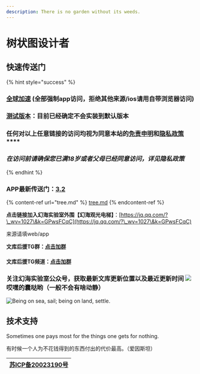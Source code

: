```yaml
---
description: There is no garden without its weeds.
---
```


# 树状图设计者

## 快速传送门

{% hint style="success" %}
### [**全球加速**](https://cdn.phantom-sea-limited.ltd) **(全部强制app访问，拒绝其他来源/ios请用自带浏览器访问)**

### [测试版本](https://cdn.dev.phantom-sea-limited.ltd)：目前**已经**确定不会实装到默认版本

### **任何对以上任意链接的访问均视为同意本站的**[**免责申明**](doc/mian-ze-tiao-li.md)**和**[**隐私政策**](doc/yin-si-zheng-ce.md)****

### _**在访问前请确保您已满18岁或者父母已经同意访问，详见隐私政策**_
{% endhint %}

### **APP最新传送门：**[**3.2**](https://cdn.jsdelivr.net/gh/Rcrwrate/H@3.2.0bete/app/%E5%B9%BB%E6%B5%B7%E5%AE%9E%E9%AA%8C%E5%AE%A4\_3.2.0.apk)

{% content-ref url="tree.md" %}
[tree.md](tree.md)
{% endcontent-ref %}

**点击链接加入幻海实验室外围【幻海观光电梯】**：[https://jq.qq.com/?\_wv=1027\&k=GPwsFCqC](https://jq.qq.com/?\_wv=1027\&k=GPwsFCqC)

来源请填web/app

**文库后援TG群：**[**点击加群**](https://t.me/loliconltd)

#### 文库后援TG频道：[**点击加群**](https://t.me/loliconstudy)

### 关注幻海实验室公众号，获取最新文库更新位置以及最近更新时间 ![](https://dl.phantom-sea-limited.ltd/Rcrwrate/H/master/.gitbook/assets/\_export1629549579001.jpg.png) 哎嘿的囊哒哟（一般不会有啥动静）

![Being on sea, sail; being on land, settle.](.gitbook/assets/AGG\(ZO\`]W\(T1@YHQ66O@CTY.jpg)

## 技术支持

Sometimes one pays most for the things one gets for nothing.

有时候一个人为不花钱得到的东西付出的代价最高。（爱因斯坦）

| [**苏ICP备20023190号**](http://beian.miit.gov.cn) |
| :--------------------------------------------: |
